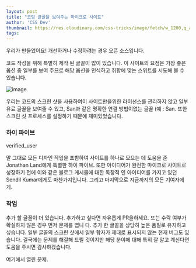 ```yaml
---
layout: post
title: "코딩 글꼴을 보여주는 마이크로 사이트"
author: 'CSS Dev'
thumbnail: https://res.cloudinary.com/css-tricks/image/fetch/w_1200,q_auto,f_auto/https://css-tricks.com/wp-content/uploads/2020/11/Screen-Shot-2020-11-12-at-2.44.05-PM.png
tags: 
---
```



우리가 만들었어요!
 개선하거나 수정하려는 경우 오픈 소스입니다.
 

코드 작성을 위해 특별히 제작 된 글꼴이 많이 있습니다.
 이 사이트의 요점은 가장 좋은 옵션 중 일부를 보여 주므로 해당 옵션을 인식하고 취향에 맞는 스위트를 시도해 볼 수 있습니다.
 

![image](https://i1.wp.com/css-tricks.com/wp-content/uploads/2020/11/Screen-Shot-2020-11-12-at-2.44.05-PM.png?resize=1024%2C752&ssl=1)

우리는 코드의 스크린 샷을 사용하여이 사이트만을위한 라이선스를 관리하지 않고 일부 유료 글꼴을 보여줄 수 있고, San과 같은 명확한 연결 방법이없는 글꼴 (예 : San. 또한 스크린 샷 프로세스를 설정하기 때문에
 재미있었습니다.
 

### 하이 파이브
 verified_user

말 그대로 모든 디자인 작업을 포함하여 사이트를 하나로 모으는 데 도움을 준 Jonathan Land에게 특별한 하이 파이브.
 또한 아이디어가 완전한 마이크로 사이트로 성장하기 전에 이와 같은 블로그 게시물에 대한 독창적 인 아이디어를 가지고 있던 Sendil Kumar에게도 마찬가지입니다.
 그리고 마지막으로 지금까지의 모든 기여자에게.
 

### 작업
 

추가 할 글꼴이 더 있습니다.
 추가하고 싶다면 자유롭게 PR을하세요.
 또는 수락 여부가 확실하지 않은 경우 먼저 문제를 엽니 다.
 추가 한 글꼴을 상당히 높은 품질로 유지하고 싶습니다.
 일부 글꼴의 스크린 샷에서 일부 합자가 제대로 표시되지 않는 현재 버그도 있습니다.
 결국에는 문제를 해결해 드릴 것이지만 해당 분야에 대해 특히 잘 알고 계신다면 도움을 주시면 감사하겠습니다.
 

여기에서 열린 문제.
 